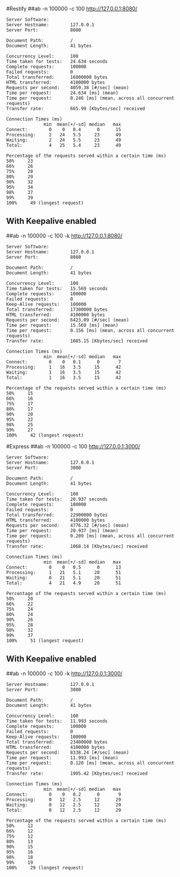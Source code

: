 #Restify
##ab -n 100000 -c 100 http://127.0.0.1:8080/

    Server Software:
    Server Hostname:        127.0.0.1
    Server Port:            8080

    Document Path:          /
    Document Length:        41 bytes
    
    Concurrency Level:      100
    Time taken for tests:   24.634 seconds
    Complete requests:      100000
    Failed requests:        0
    Total transferred:      16800000 bytes
    HTML transferred:       4100000 bytes
    Requests per second:    4059.38 [#/sec] (mean)
    Time per request:       24.634 [ms] (mean)
    Time per request:       0.246 [ms] (mean, across all concurrent requests)
    Transfer rate:          665.99 [Kbytes/sec] received

    Connection Times (ms)
                  min  mean[+/-sd] median   max
    Connect:        0    0   0.4      0      15
    Processing:     2   24   5.5     23      49
    Waiting:        2   24   5.5     23      49
    Total:          4   25   5.4     23      49

    Percentage of the requests served within a certain time (ms)
    50%     23
    66%     26
    75%     28
    80%     29
    90%     32
    95%     34
    98%     37
    99%     39
    100%     49 (longest request)

## With Keepalive enabled
##ab -n 100000 -c 100 -k http://127.0.0.1:8080/  

    Server Software:
    Server Hostname:        127.0.0.1
    Server Port:            8080

    Document Path:          /
    Document Length:        41 bytes

    Concurrency Level:      100
    Time taken for tests:   15.569 seconds
    Complete requests:      100000
    Failed requests:        0
    Keep-Alive requests:    100000
    Total transferred:      17300000 bytes
    HTML transferred:       4100000 bytes
    Requests per second:    6423.09 [#/sec] (mean)
    Time per request:       15.569 [ms] (mean)
    Time per request:       0.156 [ms] (mean, across all concurrent requests)
    Transfer rate:          1085.15 [Kbytes/sec] received

    Connection Times (ms)
                  min  mean[+/-sd] median   max
    Connect:        0    0   0.1      0       7
    Processing:     1   16   3.5     15      42
    Waiting:        1   16   3.5     15      42
    Total:          1   16   3.5     15      42

    Percentage of the requests served within a certain time (ms)
    50%     15
    66%     16
    75%     17
    80%     17
    90%     20
    95%     22
    98%     25
    99%     27
    100%     42 (longest request)


#Express
##ab -n 100000 -c 100 http://127.0.0.1:3000/

    Server Software:
    Server Hostname:        127.0.0.1
    Server Port:            3000

    Document Path:          /
    Document Length:        41 bytes
    
    Concurrency Level:      100
    Time taken for tests:   20.937 seconds
    Complete requests:      100000
    Failed requests:        0
    Total transferred:      22900000 bytes
    HTML transferred:       4100000 bytes
    Requests per second:    4776.32 [#/sec] (mean)
    Time per request:       20.937 [ms] (mean)
    Time per request:       0.209 [ms] (mean, across all concurrent requests)
    Transfer rate:          1068.14 [Kbytes/sec] received

    Connection Times (ms)
                  min  mean[+/-sd] median   max
    Connect:        0    0   0.5      0      13
    Processing:     1   21   5.1     20      51
    Waiting:        0   21   5.1     20      51
    Total:          4   21   4.9     20      51

    Percentage of the requests served within a certain time (ms)
    50%     20
    66%     22
    75%     24
    80%     24
    90%     26
    95%     28
    98%     32
    99%     37
    100%     51 (longest request)

## With Keepalive enabled
##ab -n 100000 -c 100 -k http://127.0.0.1:3000/

    Server Hostname:        127.0.0.1
    Server Port:            3000

    Document Path:          /
    Document Length:        41 bytes

    Concurrency Level:      100
    Time taken for tests:   11.993 seconds
    Complete requests:      100000
    Failed requests:        0
    Keep-Alive requests:    100000
    Total transferred:      23400000 bytes
    HTML transferred:       4100000 bytes
    Requests per second:    8338.24 [#/sec] (mean)
    Time per request:       11.993 [ms] (mean)
    Time per request:       0.120 [ms] (mean, across all concurrent requests)
    Transfer rate:          1905.42 [Kbytes/sec] received

    Connection Times (ms)
                  min  mean[+/-sd] median   max
    Connect:        0    0   0.2      0       9
    Processing:     0   12   2.5     12      29
    Waiting:        0   12   2.5     12      29
    Total:          0   12   2.5     12      29

    Percentage of the requests served within a certain time (ms)
    50%     12
    66%     12
    75%     12
    80%     13
    90%     15
    95%     16
    98%     18
    99%     19
    100%     29 (longest request)
